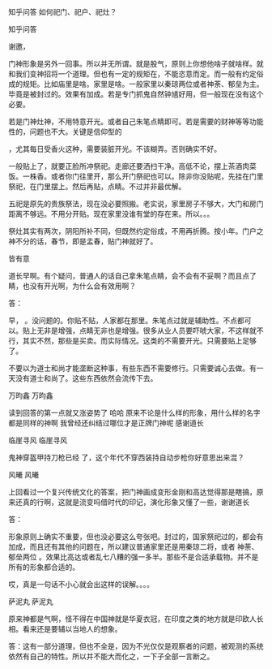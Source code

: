  
 知乎问答 如何祀门、祀户、祀灶？ 
 
 
 
 
 
 知乎问答 
 
 

 

 谢邀，

 门神形象是另外一回事。所以并无所谓。就是股气，原则上你想他啥子就啥样。就和我们变神招将一个道理。但也有一定的规矩在，不能恣意而定。而一般有约定俗成的规矩。比如庙里是啥。家里是啥。一般家里以秦琼两位或者神荼、郁垒为主。毕竟是被封过的。效果有加成。若是专门抓鬼自然钟馗好用，但一般现在没有这个必要。

 

 若是门神灶神，不用特意开光。或者自己朱笔点睛即可。若是需要的财神等等功能性的，问题也不大。关键是信仰型的

 ，尤其每日受香火这种，需要装脏开光。不该糊弄。否则确实不好。

 

 一般贴上了，就要正脸所冲祭祀。走廊还要洒扫干净。高低不论，摆上茶酒肉菜饭。一株香。或者你门往里开，那么开门祭祀也可以。除非你没贴呢，先挂在门里祭祀，在门里摆上。然后再贴，点睛。不过并非最优解。

 

 五祀是原先的贵族祭法，现在没必要照搬。老实说，家里房子不够大，大门和房门距离不够远。不用分开贴。现在家里没谁有堂的存在来。所以。。。

 

 祭灶其实有两次，阴阳所补不同，但既然约定俗成，不用再折腾。按小年。门户之神不分的话，春节，即是孟春，贴门神就好了。

 

 皆有意 

 道长早啊。有个疑问，普通人的话自己拿朱笔点睛，会不会有不妥啊？而且点了睛，也没有开光啊，为什么会有效用啊？

 答：

 早， 。没问题的。你贴不贴，人家都在那里。朱笔点过就是辅助性。不点都可以。贴上无非是增强，点睛无非也是增强。很多从业人员要吓唬大家，不这样就不行，其实不然，那些是买卖。而实际情况。这类的不需要开光。只需要贴上足够了。

 

 不要以为道士和尚才能垄断这种事，有些东西不需要修行。只需要诚心去做。有一天没有道士和尚了。这些东西依然会流传下去。

 

 万昀鑫 万昀鑫 

 读到回答的第一点就又涨姿势了 哈哈 原来不论是什么样的形象，用什么样的名字都是同样的神啊 我曾经还纠结过哪位才是正牌门神呢 感谢道长 

 临崖寻风 临崖寻风 

 鬼神穿盔甲持刀枪已经 了，这个年代不穿西装持自动步枪你好意思出来混？

 风曦 风曦 

 上回看过一个复兴传统文化的答案，把门神画成变形金刚和高达觉得那是瞎搞，原来还真的行啊，这就是流变吗借时代的印记，演化形象又懂了一些，谢谢道长

 

 答： 

 形象原则上确实不重要，但也没必要这么夸张吧。封过的，国家祭祀过的，都会有加成，而且还有其他的问题在，所以建议普通家里还是用秦琼二将，或者 神荼、郁垒两位 。效果比高达或者乱七八糟的强一多半。那些不是合适承载物。并不是所有的形象都合适的。 

 

 

 哎，真是一句话不小心就会出这样的误解。。。。 

 

 萨泥丸 萨泥丸 

 原来神都是气啊，怪不得在中国神就是华夏衣冠，在印度之类的地方就是印欧人长相。看来还是要辅以当地人的想象。

 

 答：这有一部分道理，但也不全是，因为不光仅仅是观察者的问题，被观测的系统依然有自己的特性。所以并不能大而化之，一下子全部一言断之。 